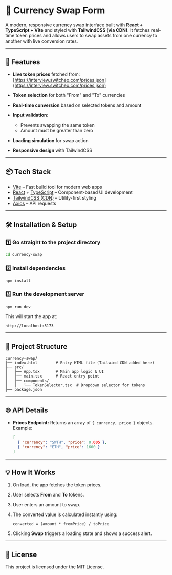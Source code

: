 # 💱 Currency Swap Form

A modern, responsive currency swap interface built with **React + TypeScript + Vite** and styled with **TailwindCSS (via CDN)**.
It fetches real-time token prices and allows users to swap assets from one currency to another with live conversion rates.

---

## 🚀 Features

* **Live token prices** fetched from:
  [https://interview.switcheo.com/prices.json](https://interview.switcheo.com/prices.json)
* **Token selection** for both "From" and "To" currencies
* **Real-time conversion** based on selected tokens and amount
* **Input validation**:

  * Prevents swapping the same token
  * Amount must be greater than zero
* **Loading simulation** for swap action
* **Responsive design** with TailwindCSS

---

## 📦 Tech Stack

* [Vite](https://vitejs.dev/) – Fast build tool for modern web apps
* [React](https://react.dev/) + [TypeScript](https://www.typescriptlang.org/) – Component-based UI development
* [TailwindCSS (CDN)](https://tailwindcss.com/docs/installation/play-cdn) – Utility-first styling
* [Axios](https://axios-http.com/) – API requests

---

## 🛠 Installation & Setup

### 1️⃣ Go straight to the project directory

```bash
cd currency-swap
```

### 2️⃣ Install dependencies

```bash
npm install
```

### 3️⃣ Run the development server

```bash
npm run dev
```

This will start the app at:

```
http://localhost:5173
```

---

## 📄 Project Structure

```
currency-swap/
├── index.html        # Entry HTML file (Tailwind CDN added here)
├── src/
│   ├── App.tsx       # Main app logic & UI
│   ├── main.tsx      # React entry point
│   ├── components/
│   │   └── TokenSelector.tsx  # Dropdown selector for tokens
├── package.json
```

---

## 🌐 API Details

* **Prices Endpoint:**
  Returns an array of `{ currency, price }` objects.
  Example:

  ```json
  [
    { "currency": "SWTH", "price": 0.005 },
    { "currency": "ETH", "price": 1600 }
  ]
  ```

---

## 💡 How It Works

1. On load, the app fetches the token prices.
2. User selects **From** and **To** tokens.
3. User enters an amount to swap.
4. The converted value is calculated instantly using:

   ```
   converted = (amount * fromPrice) / toPrice
   ```
5. Clicking **Swap** triggers a loading state and shows a success alert.

---

## 📜 License

This project is licensed under the MIT License.
